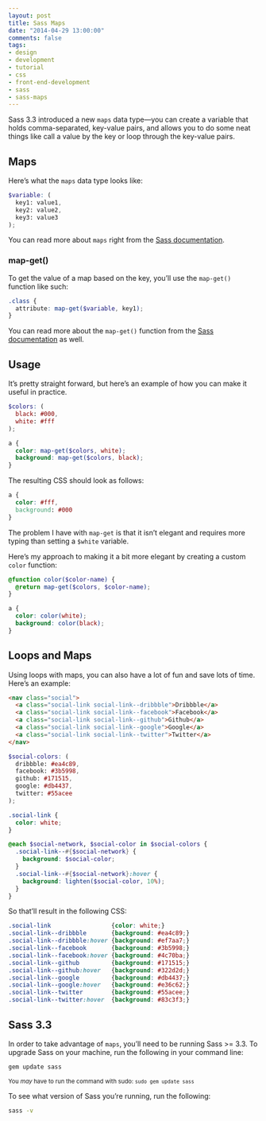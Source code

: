 ```yaml
---
layout: post
title: Sass Maps
date: "2014-04-29 13:00:00"
comments: false
tags:
- design
- development
- tutorial
- css
- front-end-development
- sass
- sass-maps
---
```


Sass 3.3 introduced a new `maps` data type&mdash;you can create a variable that holds comma-separated, key-value pairs, and allows you to do some neat things like call a value by the key or loop through the key-value pairs.

<!--more-->

## Maps

Here’s what the `maps` data type looks like:

```scss
$variable: (
  key1: value1,
  key2: value2,
  key3: value3
);
```

You can read more about `maps` right from the <a href="http://sass-lang.com/documentation/file.SASS_REFERENCE.html#maps" target="_blank">Sass documentation</a>.

### map-get()

To get the value of a map based on the key, you’ll use the `map-get()` function like such:

```scss
.class {
  attribute: map-get($variable, key1);
}
```

You can read more about the `map-get()` function from the <a href="http://sass-lang.com/documentation/Sass/Script/Functions.html#map_get-instance_method" target="_blank">Sass documentation</a> as well.

## Usage

It’s pretty straight forward, but here’s an example of how you can make it useful in practice.

```scss
$colors: (
  black: #000,
  white: #fff
);

a {
  color: map-get($colors, white);
  background: map-get($colors, black);
}
```

The resulting CSS should look as follows:

```css
a {
  color: #fff,
  background: #000
}
```

The problem I have with `map-get` is that it isn’t elegant and requires more typing than setting a `$white` variable.

Here’s my approach to making it a bit more elegant by creating a custom `color` function:

```scss
@function color($color-name) {
  @return map-get($colors, $color-name);
}

a {
  color: color(white);
  background: color(black);
}
```

## Loops and Maps

Using loops with maps, you can also have a lot of fun and save lots of time. Here’s an example:

```html
<nav class="social">
  <a class="social-link social-link--dribbble">Dribbble</a>
  <a class="social-link social-link--facebook">Facebook</a>
  <a class="social-link social-link--github">Github</a>
  <a class="social-link social-link--google">Google</a>
  <a class="social-link social-link--twitter">Twitter</a>
</nav>
```

```scss
$social-colors: (
  dribbble: #ea4c89,
  facebook: #3b5998,
  github: #171515,
  google: #db4437,
  twitter: #55acee
);

.social-link {
  color: white;
}

@each $social-network, $social-color in $social-colors {
  .social-link--#{$social-network} {
    background: $social-color;
  }
  .social-link--#{$social-network}:hover {
    background: lighten($social-color, 10%);
  }
}
```

So that’ll result in the following CSS:

```css
.social-link                 {color: white;}
.social-link--dribbble       {background: #ea4c89;}
.social-link--dribbble:hover {background: #ef7aa7;}
.social-link--facebook       {background: #3b5998;}
.social-link--facebook:hover {background: #4c70ba;}
.social-link--github         {background: #171515;}
.social-link--github:hover   {background: #322d2d;}
.social-link--google         {background: #db4437;}
.social-link--google:hover   {background: #e36c62;}
.social-link--twitter        {background: #55acee;}
.social-link--twitter:hover  {background: #83c3f3;}
```

## Sass 3.3

In order to take advantage of `maps`, you’ll need to be running Sass >= 3.3. To upgrade Sass on your machine, run the following in your command line:

```bash
gem update sass
```

<small>You *may* have to run the command with sudo: `sudo gem update sass`</small>

To see what version of Sass you’re running, run the following:

```bash
sass -v
```